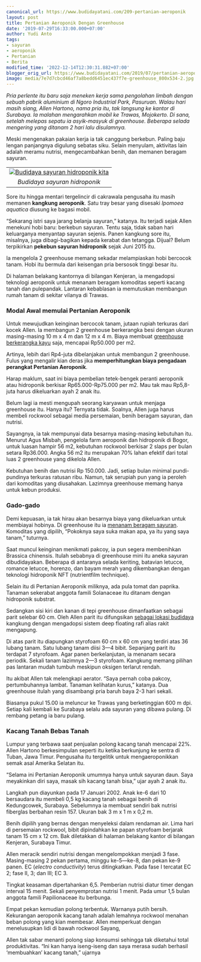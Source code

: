 ```yaml
---
canonical_url: https://www.budidayatani.com/209-pertanian-aeroponik
layout: post
title: Pertanian Aeroponik Dengan Greenhouse
date: '2019-07-29T16:33:00.000+07:00'
author: Yudi Anto
tags:
- sayuran
- aeroponik
- Pertanian
- Berita
modified_time: '2022-12-14T12:30:31.882+07:00'
blogger_orig_url: https://www.budidayatani.com/2019/07/pertanian-aeroponik-dengan-greenhouse.html
image: media/7e7d7cbcd46af7a8bedd6451ec437f7e-greenhouse_800x534-2.jpg
---
```

<p><i>Pria perlente itu baru saja meneken kerja sama pengolahan limbah dengan sebuah pabrik aluminium di Ngoro Industrial Park, Pasuruan. Walau hari masih siang, Allen Hartono, nama pria itu, tak langsung ke kantor di Surabaya. Ia malahan mengarahkan mobil ke Trawas, Mojokerto. Di sana, setelah melepas sepatu ia asyik-masyuk di greenhouse. Beberapa selada mengering yang ditanam 2 hari lalu disulamnya.</i></p><p>Meski mengenakan pakaian kerja ia tak canggung berkebun. Paling baju lengan panjangnya digulung sebatas siku. Selain menyulam, aktivitas lain adalah meramu nutrisi, mengecambahkan benih, dan memanen beragam sayuran.&nbsp;</p><p><table align="center" cellpadding="0" cellspacing="0" style="margin-left: auto; margin-right: auto;"><tbody><tr><td style="text-align: center;"><a href="https://blogger.googleusercontent.com/img/b/R29vZ2xl/AVvXsEhNwq5a6j80mQCkSlaDLqagGW187Fp9WnPZa5cf7dFq1nQAOROnAd0qRvGwTovGBCqz9A_w78y5ATErRLYF3a9Ox6RDHU5gJNGxOmKEvcdYpT3kTV3W7ukoxbyKQgvd_XFiIf3su9cjJ2l8/s480/greenhouse_800x534-2.jpg" style="margin-left: auto; margin-right: auto;"><img alt="Budidaya sayuran hidroponik kita" border="0" data-original-height="320" data-original-width="480" src="https://blogger.googleusercontent.com/img/b/R29vZ2xl/AVvXsEhNwq5a6j80mQCkSlaDLqagGW187Fp9WnPZa5cf7dFq1nQAOROnAd0qRvGwTovGBCqz9A_w78y5ATErRLYF3a9Ox6RDHU5gJNGxOmKEvcdYpT3kTV3W7ukoxbyKQgvd_XFiIf3su9cjJ2l8/s16000/greenhouse_800x534-2.jpg" title="sayuran hidroponik" /></a></td></tr><tr><td style="text-align: center;"><i>Budidaya sayuran hidroponik</i></td></tr></tbody></table></p><p>Sore itu hingga mentari tergelincir di cakrawala pengusaha itu masih memanen <b>kangkung aeroponik</b>. Satu tray besar yang disesaki <i>Ipomoea aquatica</i> diusung ke bagasi mobil.</p><p>“Sekarang istri saya jarang belanja sayuran,” katanya. Itu terjadi sejak Allen menekuni hobi baru: berkebun sayuran. Tentu saja, tidak saban hari keluarganya menyantap sayuran sejenis. Panen kangkung sore itu, misalnya, juga dibagi-bagikan kepada kerabat dan tetangga. Dijual? Belum terpikirkan <b>pekebun sayuran hidroponik</b> sejak Juni 2015 itu.</p><p>Ia mengelola 2 greenhouse memang sekadar melampiaskan hobi bercocok tanam. Hobi itu bermula dari keisengan pria bersosok tinggi besar itu.&nbsp;</p><p>Di halaman belakang kantornya di bilangan Kenjeran, ia mengadopsi teknologi aeroponik untuk menanam beragam komoditas seperti kacang tanah dan pulepandak. Lantaran kebablasan ia memutuskan membangun rumah tanam di sekitar vilanya di Trawas.</p><h3>Modal Awal memulai Pertanian Aeroponik</h3><p>Untuk mewujudkan keinginan bercocok tanam, jutaan rupiah terkuras dari kocek Allen. Ia membangun 2 greenhouse berkerangka besi dengan ukuran masing-masing 10 m x 4 m dan 12 m x 4 m. Biaya membuat <a href="https://www.budidayatani.com/2019/06/budidaya-sayuran-dengan-metode.html">greenhouse berkerangka kayu</a> saja, mencapai Rp50.000 per m2.&nbsp;</p><p>Artinya, lebih dari Rp4-juta dibelanjakan untuk membangun 2 greenhouse. Fulus yang mengalir kian deras jika <b>memperhitungkan biaya pengadaan perangkat Pertanian Aeroponik</b>.</p><p>Harap maklum, saat ini biaya pembelian tetek-bengek peranti aeroponik atau hidroponik berkisar Rp65.000-Rp75.000 per m2. Mau tak mau Rp5,8-juta harus dikeluarkan ayah 2 anak itu.&nbsp;</p><p>Belum lagi ia mesti mengupah seorang karyawan untuk menjaga greenhouse itu. Hanya itu? Ternyata tidak. Soalnya, Allen juga harus membeli rockwool sebagai media persemaian, benih beragam sayuran, dan nutrisi.</p><p>Sayangnya, ia tak mempunyai data besarnya masing-masing kebutuhan itu. Menurut Agus Misbah, pengelola farm aeroponik dan hidroponik di Bogor, untuk luasan hampir 56 m2, kebutuhan rockwool berkisar 2 slaps per bulan setara Rp36.000. Angka 56 m2 itu merupakan 70% lahan efektif dari total luas 2 greenhouse yang dikelola Allen.</p><p>Kebutuhan benih dan nutrisi Rp 150.000. Jadi, setiap bulan minimal pundi-pundinya terkuras ratusan ribu. Namun, tak serupiah pun yang ia peroleh dari komoditas yang diusahakan. Lazimnya greenhouse memang hanya untuk kebun produksi.</p><h3>Gado-gado</h3><p>Demi kepuasan, ia tak hirau akan besarnya biaya yang dikeluarkan untuk membiayai hobinya. Di greenhouse itu ia <a href="https://www.budidayatani.com/search/label/sayuran">menanam beragam sayuran</a>. Komoditas yang dipilih, “Pokoknya saya suka makan apa, ya itu yang saya tanam,” tuturnya.&nbsp;</p><p>Saat muncul keinginan menikmati pakcoy, ia pun segera membenihkan Brassica chinensis. Itulah sebabnya di greenhouse mini itu aneka sayuran dibudidayakan. Beberapa di antaranya selada keriting, batavian letucce, romance letucce, horenzo, dan bayam merah yang dikembangkan dengan teknologi hidroponik NFT (nutrientfilm technique).</p><p>Selain itu di Pertanian Aeroponik miliknya, ada pula tomat dan paprika. Tanaman sekerabat anggota famili Solanaceae itu ditanam dengan hidroponik substrat.&nbsp;</p><p>Sedangkan sisi kiri dan kanan di tepi greenhouse dimanfaatkan sebagai parit selebar 60 cm. Oleh Allen parit itu difungsikan <a data-wpil-post-to-="data-wpil-post-to-" href="https://www.budidayatani.com/2019/06/kalkulasi-budidaya-pepaya-sebagai.html" style="width: auto;">sebagai lokasi budidaya</a> kangkung dengan mengadopsi sistem deep floating rafi alias rakit mengapung.</p><p>Di atas parit itu diapungkan styrofoam 60 cm x 60 cm yang terdiri atas 36 lubang tanam. Satu lubang tanam diisi 3—4 bibit. Sepanjang parit itu terdapat 7 styrofoam. Agar panen berkelanjutan, ia menanam secara periodik. Sekali tanam lazimnya 2—3 styrofoam. Kangkung memang pilihan pas lantaran mudah tumbuh meskipun oksigen terlarut rendah.</p><p>Itu akibat Allen tak melengkapi aerator. “Saya pernah coba pakcoy, pertumbuhannya lambat. Tanaman kelihatan kurus,” katanya. Dua greenhouse itulah yang disambangi pria baruh baya 2-3 hari sekali.&nbsp;</p><p>Biasanya pukul 15.00 ia meluncur ke Trawas yang berketinggian 600 m dpi. Setiap kali kembali ke Surabaya selalu ada sayuran yang dibawa pulang. Di rembang petang ia baru pulang.</p><h3>Kacang Tanah Bebas Tanah</h3><p>Lumpur yang terbawa saat penjualan polong kacang tanah mencapai 22%. Allen Hartono berkesimpulan seperti itu ketika berkunjung ke sentra di Tuban, Jawa Timur. Pengusaha itu tergelitik untuk mengaeroponikkan semak asal Amerika Selatan itu.&nbsp;</p><p>“Selama ini Pertanian Aeroponik umumnya hanya untuk sayuran daun. Saya meyakinkan diri saya, masak sih kacang tanah bisa,” ujar ayah 2 anak itu.</p><p>Langkah pun diayunkan pada 17 Januari 2002. Anak ke-6 dari 10 bersaudara itu membeli 0,5 kg kacang tanah sebagai benih di Kedungcowek, Surabaya. Sebelumnya ia membuat sendiri bak nutrisi fiberglas berbahan resin 157. Ukuran bak 3 m x 1 m x 0,2 m.&nbsp;</p><p>Benih dipilih yang bernas dengan menyeleksi dalam rendaman air. Lima hari di persemaian rockwool, bibit dipindahkan ke papan styrofoam berjarak tanam 15 cm x 12 cm. Bak diletakkan di halaman belakang kantor di bilangan Kenjeran, Surabaya Timur.</p><p>Allen meracik sendiri nutrisi dengan mengelompokkan menjadi 3 fase. Masing-masing 2 pekan pertama, minggu ke-5—ke-8, dan pekan ke-9 panen. EC (<i>electro conductivity</i>) terus ditingkatkan. Pada fase I tercatat EC 2; fase II, 3; dan III; EC 3.&nbsp;</p><p>Tingkat keasaman dipertahankan 6,5. Pemberian nutrisi diatur timer dengan interval 15 menit. Sekali penyemprotan nutrisi 1 menit. Pada umur 1,5 bulan anggota famili Papilionaceae itu berbunga.</p><p>Empat pekan kemudian polong terbentuk. Warnanya putih bersih. Kekurangan aeroponik kacang tanah adalah lemahnya rockwool menahan beban polong yang kian membesar. Allen memperkuat dengan menelusupkan lidi di bawah rockwool Sayang,&nbsp;</p><p>Allen tak sabar menanti polong siap konsumsi sehingga tak diketahui total produktivitas. “Ini kan hanya iseng-iseng dan saya merasa sudah berhasil ‘membuahkan’ kacang tanah,” ujarnya</p>